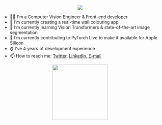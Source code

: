 <p align="center"><img src="https://github.com/aaronespasa/aaronespasa/blob/main/banner-animated-full-name.gif" /></p>

- 👨‍💻 I'm a Computer Vision Engineer & Front-end developer
- 🔭 I’m currently creating a real-time wall colouring app
- 🌱 I’m currently learning Vision Transformers & state-of-the-art image segmentation
- 👯 I’m currently contributing to PyTorch Live to make it available for Apple Silicon
- ⌚️ I've 4 years of development experience
- 📫 How to reach me: [Twitter](https://twitter.com/aaronespasa), [LinkedIn](https://www.linkedin.com/in/aaronespasa/), [E-mail](mailto:aaespasa@gmail.com?subject=[GitHub]%20Source%20Han%20Sans)

<p align="center"><img height="180em" src="https://github-readme-stats.vercel.app/api?username=aaronespasa&show_icons=true&hide_border=true&&count_private=true&include_all_commits=true&theme=buefy" /></p>
